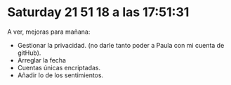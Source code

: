 
# Saturday 21  51 18 a las 17:51:31 
 A ver, mejoras para mañana:
- Gestionar la privacidad. (no darle tanto poder a Paula con mi cuenta de gitHub).
- Arreglar la fecha
- Cuentas únicas encriptadas.
- Añadir lo de los sentimientos.
